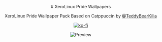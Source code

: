 <div align = center>
# XeroLinux Pride Wallpapers

XeroLinux Pride Wallpaper Pack Based on Catppuccin by [@TeddyBearKilla](https://github.com/TeddyBearKilla)

[![ko-fi](https://ko-fi.com/img/githubbutton_sm.svg)](https://ko-fi.com/D1D5ERHKP)


![Preview](https://i.imgur.com/UI1p5Rk.png)
</div>
